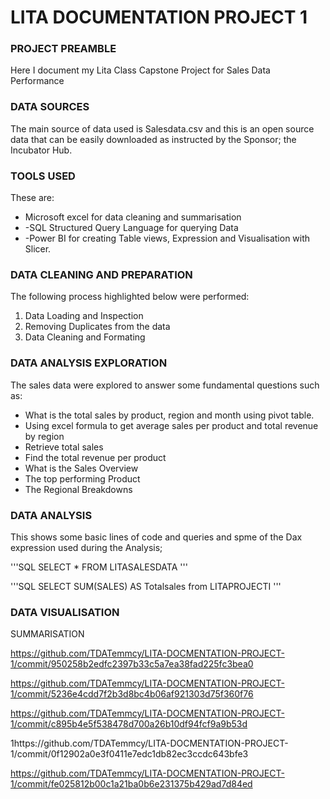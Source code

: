 # LITA DOCUMENTATION PROJECT 1
### PROJECT PREAMBLE
Here I document my Lita Class Capstone Project for Sales Data Performance
### DATA SOURCES
The main source of data used is Salesdata.csv and this is an open source data that can be easily downloaded as instructed by the Sponsor; the Incubator Hub.
### TOOLS USED
These are:
- Microsoft excel for data cleaning and summarisation
- -SQL Structured Query Language  for querying Data
- -Power BI for creating Table views, Expression and Visualisation with Slicer.
### DATA CLEANING AND PREPARATION
The following process highlighted below were performed:
1. Data Loading and Inspection
2. Removing Duplicates from the data
3. Data Cleaning and Formating
### DATA ANALYSIS EXPLORATION
The sales data were explored to answer some fundamental questions such as:
- What is the total sales by product, region and month using pivot table.
- Using excel formula to get average sales per product and total revenue by region
- Retrieve total sales
- Find the total revenue per product
- What is the Sales Overview
- The top performing Product
- The Regional Breakdowns
### DATA ANALYSIS
This shows some basic lines of code and queries and spme of the Dax expression used during the Analysis;

'''SQL
SELECT * FROM LITASALESDATA
'''

'''SQL
SELECT SUM(SALES) AS Totalsales from LITAPROJECTI
'''
### DATA VISUALISATION
SUMMARISATION

https://github.com/TDATemmcy/LITA-DOCMENTATION-PROJECT-1/commit/950258b2edfc2397b33c5a7ea38fad225fc3bea0

https://github.com/TDATemmcy/LITA-DOCMENTATION-PROJECT-1/commit/5236e4cdd7f2b3d8bc4b06af921303d75f360f76

https://github.com/TDATemmcy/LITA-DOCMENTATION-PROJECT-1/commit/c895b4e5f538478d700a26b10df94fcf9a9b53d

1https://github.com/TDATemmcy/LITA-DOCMENTATION-PROJECT-1/commit/0f12902a0e3f0411e7edc1db82ec3ccdc643bfe3

https://github.com/TDATemmcy/LITA-DOCMENTATION-PROJECT-1/commit/fe025812b00c1a21ba0b6e231375b429ad7d84ed




















